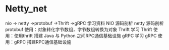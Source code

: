 # Netty_net
nio -> netty ->protobuf ->Thrift ->gRPC 学习资料
NIO 源码剖析
netty 源码剖析
protobuf 使用：对象转化字节数组，字节数组转换为对象
Thrift 学习
Thrift 使用：使用thrift 搭建 Java 与 Python 之间RPC通信基础设施
gRPC 学习
gRPC 使用：gRPC 搭建RPC通信基础设施
